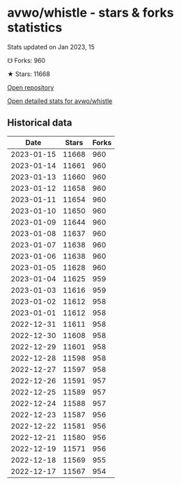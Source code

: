 # avwo/whistle - stars & forks statistics

Stats updated on Jan 2023, 15

☋ Forks: 960

★ Stars: 11668

[Open repository](https://github.com/avwo/whistle)

[Open detailed stats for avwo/whistle](https://reviewgithub.com/rep/avwo/whistle)

## Historical data
| Date | Stars | Forks |
|------|-------|-------|
| 2023-01-15 | 11668 | 960 | 
| 2023-01-14 | 11661 | 960 | 
| 2023-01-13 | 11660 | 960 | 
| 2023-01-12 | 11658 | 960 | 
| 2023-01-11 | 11654 | 960 | 
| 2023-01-10 | 11650 | 960 | 
| 2023-01-09 | 11644 | 960 | 
| 2023-01-08 | 11637 | 960 | 
| 2023-01-07 | 11638 | 960 | 
| 2023-01-06 | 11638 | 960 | 
| 2023-01-05 | 11628 | 960 | 
| 2023-01-04 | 11625 | 959 | 
| 2023-01-03 | 11616 | 959 | 
| 2023-01-02 | 11612 | 958 | 
| 2023-01-01 | 11612 | 958 | 
| 2022-12-31 | 11611 | 958 | 
| 2022-12-30 | 11608 | 958 | 
| 2022-12-29 | 11601 | 958 | 
| 2022-12-28 | 11598 | 958 | 
| 2022-12-27 | 11597 | 958 | 
| 2022-12-26 | 11591 | 957 | 
| 2022-12-25 | 11589 | 957 | 
| 2022-12-24 | 11588 | 957 | 
| 2022-12-23 | 11587 | 956 | 
| 2022-12-22 | 11581 | 956 | 
| 2022-12-21 | 11580 | 956 | 
| 2022-12-19 | 11571 | 956 | 
| 2022-12-18 | 11569 | 955 | 
| 2022-12-17 | 11567 | 954 | 

